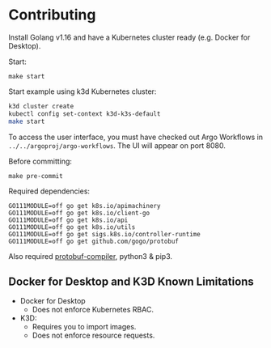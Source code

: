 # Contributing

Install Golang v1.16 and have a Kubernetes cluster ready (e.g. Docker for Desktop).

Start:

```
make start
```

Start example using k3d Kubernetes cluster:

```bash
k3d cluster create
kubectl config set-context k3d-k3s-default
make start
```

To access the user interface, you must have checked out Argo Workflows in `../../argoproj/argo-workflows`. The UI will
appear on port 8080.

Before committing:

```
make pre-commit
```

Required dependencies:

```
GO111MODULE=off go get k8s.io/apimachinery           
GO111MODULE=off go get k8s.io/client-go
GO111MODULE=off go get k8s.io/api
GO111MODULE=off go get k8s.io/utils
GO111MODULE=off go get sigs.k8s.io/controller-runtime
GO111MODULE=off go get github.com/gogo/protobuf
```

Also required [protobuf-compiler](https://grpc.io/docs/protoc-installation/), python3 & pip3.

## Docker for Desktop and K3D Known Limitations

* Docker for Desktop
    * Does not enforce Kubernetes RBAC.
* K3D:
    * Requires you to import images.
    * Does not enforce resource requests.

